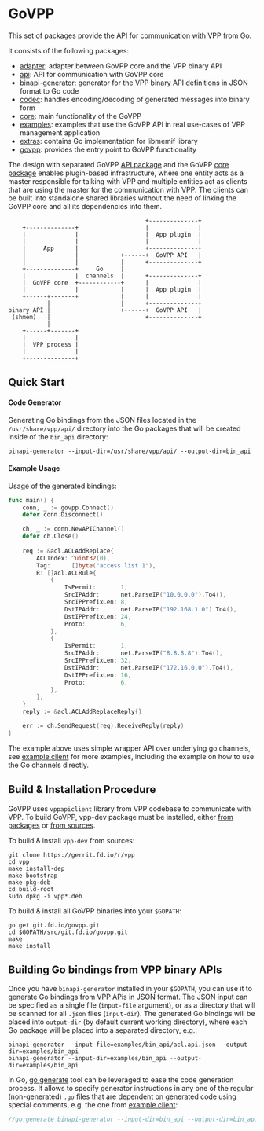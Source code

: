 # GoVPP

This set of packages provide the API for communication with VPP from Go. 

It consists of the following packages:
- [adapter](adapter/): adapter between GoVPP core and the VPP binary API
- [api](api/api.go): API for communication with GoVPP core
- [binapi-generator](cmd/binapi-generator/): generator for the VPP binary API definitions in JSON format to Go code
- [codec](codec/): handles encoding/decoding of generated messages into binary form
- [core](core/): main functionality of the GoVPP
- [examples](examples/): examples that use the GoVPP API in real use-cases of VPP management application
- [extras](extras/): contains Go implementation for libmemif library
- [govpp](govpp.go): provides the entry point to GoVPP functionality

The design with separated GoVPP [API package](api/api.go) and the GoVPP [core package](core/) enables 
plugin-based infrastructure, where one entity acts as a master responsible for talking with VPP and multiple 
entities act as clients that are using the master for the communication with VPP. 
The clients can be built into standalone shared libraries without the need 
of linking the GoVPP core and all its dependencies into them.

```
                                       +--------------+
    +--------------+                   |              |
    |              |                   |  App plugin  |
    |              |                   |              |
    |     App      |                   +--------------+
    |              |            +------+  GoVPP API   |
    |              |            |      +--------------+
    +--------------+     Go     |
    |              |  channels  |      +--------------+
    |  GoVPP core  +------------+      |              |
    |              |            |      |  App plugin  |
    +------+-------+            |      |              |
           |                    |      +--------------+
binary API |                    +------+  GoVPP API   |
 (shmem)   |                           +--------------+
           |
    +------+-------+
    |              |
    |  VPP process |    
    |              |
    +--------------+
```

## Quick Start

#### Code Generator

Generating Go bindings from the JSON files located in the `/usr/share/vpp/api/` directory 
into the Go packages that will be created inside of the `bin_api` directory:
```
binapi-generator --input-dir=/usr/share/vpp/api/ --output-dir=bin_api
```

#### Example Usage

Usage of the generated bindings:

```go
func main() {
	conn, _ := govpp.Connect()
	defer conn.Disconnect()

	ch, _ := conn.NewAPIChannel()
	defer ch.Close()
  
	req := &acl.ACLAddReplace{
		ACLIndex: ^uint32(0),
		Tag:      []byte("access list 1"),
		R: []acl.ACLRule{
			{
				IsPermit:       1,
				SrcIPAddr:      net.ParseIP("10.0.0.0").To4(),
				SrcIPPrefixLen: 8,
				DstIPAddr:      net.ParseIP("192.168.1.0").To4(),
				DstIPPrefixLen: 24,
				Proto:          6,
			},
			{
				IsPermit:       1,
				SrcIPAddr:      net.ParseIP("8.8.8.8").To4(),
				SrcIPPrefixLen: 32,
				DstIPAddr:      net.ParseIP("172.16.0.0").To4(),
				DstIPPrefixLen: 16,
				Proto:          6,
			},
		},
	}
	reply := &acl.ACLAddReplaceReply{}

	err := ch.SendRequest(req).ReceiveReply(reply)
}
```

The example above uses simple wrapper API over underlying go channels, 
see [example client](examples/simple-client/simple_client.go) 
for more examples, including the example on how to use the Go channels directly.

## Build & Installation Procedure

GoVPP uses `vppapiclient` library from VPP codebase to communicate with VPP. 
To build GoVPP, vpp-dev package must be installed,
either [from packages](https://wiki.fd.io/view/VPP/Installing_VPP_binaries_from_packages) or 
[from sources](https://wiki.fd.io/view/VPP/Build,_install,_and_test_images#Build_A_VPP_Package).

To build & install `vpp-dev` from sources:

```
git clone https://gerrit.fd.io/r/vpp
cd vpp
make install-dep
make bootstrap
make pkg-deb
cd build-root
sudo dpkg -i vpp*.deb
```

To build & install all GoVPP binaries into your `$GOPATH`:

```
go get git.fd.io/govpp.git
cd $GOPATH/src/git.fd.io/govpp.git
make
make install
```

## Building Go bindings from VPP binary APIs

Once you have `binapi-generator` installed in your `$GOPATH`, you can use it to generate Go bindings from
VPP APis in JSON format. The JSON input can be specified as a single file (`input-file` argument), or
as a directory that will be scanned for all `.json` files (`input-dir`). The generated Go bindings will
be placed into `output-dir` (by default current working directory), where each Go package will be placed into 
a separated directory, e.g.:

```
binapi-generator --input-file=examples/bin_api/acl.api.json --output-dir=examples/bin_api
binapi-generator --input-dir=examples/bin_api --output-dir=examples/bin_api
```

In Go, [go generate](https://blog.golang.org/generate) tool can be leveraged to ease the code generation
process. It allows to specify generator instructions in any one of the regular (non-generated) `.go` files
that are dependent on generated code using special comments, e.g. the one from 
[example client](examples/simple-client/simple_client.go):

```go
//go:generate binapi-generator --input-dir=bin_api --output-dir=bin_api
```
